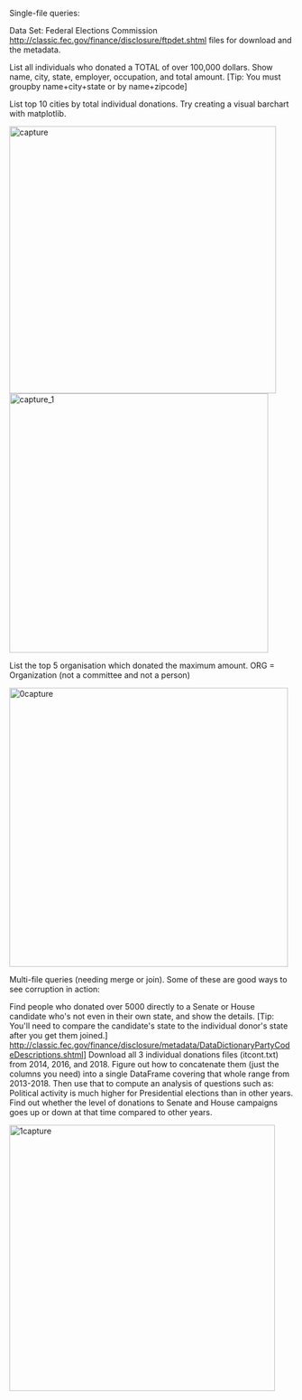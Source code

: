 Single-file queries:

Data Set: Federal Elections Commission
http://classic.fec.gov/finance/disclosure/ftpdet.shtml files for download and the metadata.


List all individuals who donated a TOTAL of over 100,000 dollars. Show name, city, state, employer, occupation, and total amount. [Tip: You must groupby name+city+state or by name+zipcode]

List top 10 cities by total individual donations. Try creating a visual barchart with matplotlib.

<img width="473" alt="capture" src="https://user-images.githubusercontent.com/31773426/36612930-92a79c3e-189d-11e8-85c8-ee2fa2fd0abc.PNG">

<img width="459" alt="capture_1" src="https://user-images.githubusercontent.com/31773426/36613094-1016267c-189e-11e8-95f7-9a2336d1029f.PNG">





List the top 5 organisation which donated the maximum amount. ORG = Organization (not a committee and not a person)

<img width="494" alt="0capture" src="https://user-images.githubusercontent.com/31773426/36618481-e2b31a6a-18b0-11e8-8d8e-686f1c49ff08.PNG">



Multi-file queries (needing merge or join). Some of these are good ways to see corruption in action:

Find people who donated over 5000 directly to a Senate or House candidate who's not even in their own state, and show the details. [Tip: You'll need to compare the candidate's state to the individual donor's state after you get them joined.] http://classic.fec.gov/finance/disclosure/metadata/DataDictionaryPartyCodeDescriptions.shtml]
Download all 3 individual donations files (itcont.txt) from 2014, 2016, and 2018. Figure out how to concatenate them (just the columns you need) into a single DataFrame covering that whole range from 2013-2018. Then use that to compute an analysis of questions such as:
Political activity is much higher for Presidential elections than in other years. Find out whether the level of donations to Senate and House campaigns goes up or down at that time compared to other years.

<img width="471" alt="1capture" src="https://user-images.githubusercontent.com/31773426/36618653-9941ee82-18b1-11e8-8d7a-c1190e50d80e.PNG">


